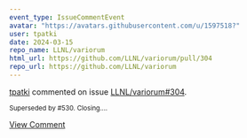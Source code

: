 ```yaml
---
event_type: IssueCommentEvent
avatar: "https://avatars.githubusercontent.com/u/1597518?"
user: tpatki
date: 2024-03-15
repo_name: LLNL/variorum
html_url: https://github.com/LLNL/variorum/pull/304
repo_url: https://github.com/LLNL/variorum
---
```


<a href='https://github.com/tpatki' target='_blank'>tpatki</a> commented on issue <a href='https://github.com/LLNL/variorum/pull/304' target='_blank'>LLNL/variorum#304</a>.

<small>Superseded by #530. Closing....</small>

<a href='https://github.com/LLNL/variorum/pull/304' target='_blank'>View Comment</a>